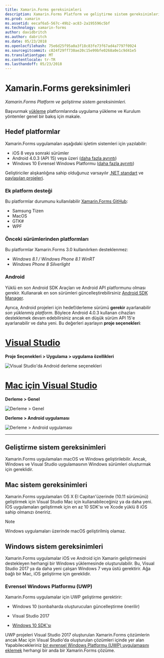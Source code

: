 ```yaml
---
title: Xamarin.Forms gereksinimleri
description: Xamarin.Forms Platform ve geliştirme sistem gereksinimleri.
ms.prod: xamarin
ms.assetid: eecaf6a5-567c-49b2-ac83-2a195596c5bf
ms.technology: xamarin-forms
author: davidbritch
ms.author: dabritch
ms.date: 05/23/2018
ms.openlocfilehash: 75e6d25f95a0a3f18c83fe73f67ad4a7797f0924
ms.sourcegitcommit: c024f29ff730ae20c15e99bfe0268a0e1c9d41e5
ms.translationtype: MT
ms.contentlocale: tr-TR
ms.lasthandoff: 05/23/2018
---
```

# <a name="xamarinforms-requirements"></a>Xamarin.Forms gereksinimleri

_Xamarin.Forms Platform ve geliştirme sistem gereksinimleri._

Başvurmak [yükleme](~/cross-platform/get-started/installation/index.md) platformlarında uygulama yükleme ve Kurulum yöntemler genel bir bakış için makale.

## <a name="target-platforms"></a>Hedef platformlar

Xamarin.Forms uygulamaları aşağıdaki işletim sistemleri için yazılabilir:

- iOS 8 veya sonraki sürümler
- Android 4.0.3 (API 15) veya üzeri ([daha fazla ayrıntı](#android))
- Windows 10 Evrensel Windows Platformu ([daha fazla ayrıntı](#windows10))

Geliştiriciler alışkanlığına sahip olduğunuz varsayılır [.NET standart](~/cross-platform/app-fundamentals/net-standard.md) ve [paylaşılan projeleri](~/cross-platform/app-fundamentals/shared-projects.md).

### <a name="additional-platform-support"></a>Ek platform desteği

Bu platformlar durumunu kullanılabilir [Xamarin.Forms GitHub](https://github.com/xamarin/Xamarin.Forms/wiki/Platform-Support):

- Samsung Tizen
- MacOS
- GTK#
- WPF

### <a name="platforms-from-earlier-versions"></a>Önceki sürümlerinden platformları

Bu platformlar Xamarin.Forms 3.0 kullanılırken desteklenmez:

- *Windows 8.1 / Windows Phone 8.1 WinRT*
- *Windows Phone 8 Silverlight*

### <a name="android"></a>Android

Yüklü en son Android SDK Araçları ve Android API platformunu olması gerekir. Kullanarak en son sürümleri güncelleştirebilirsiniz [Android SDK Manager](~/android/get-started/installation/android-sdk.md).

Ayrıca, Android projeleri için hedef/derleme sürümü **gerekir** ayarlanabilir *son yüklenmiş platform*. Böylece Android 4.0.3 kullanan cihazları desteklemek devam edebilirsiniz ancak en düşük sürüm API 15'e ayarlanabilir ve daha yeni. Bu değerleri ayarlayın **proje seçenekleri**:

# <a name="visual-studiotabvswin"></a>[Visual Studio](#tab/vswin)

**Proje Seçenekleri > Uygulama > uygulama özellikleri**

![](installation-images/options-android-vs-sml.png "Visual Studio'da Android derleme seçenekleri")

# <a name="visual-studio-for-mactabvsmac"></a>[Mac için Visual Studio](#tab/vsmac)

**Derleme > Genel**

![](installation-images/options-general-sml.png "Derleme > Genel")

**Derleme > Android uygulaması**

![](installation-images/options-android-sml.png "Derleme > Android uygulaması")

-----

## <a name="development-system-requirements"></a>Geliştirme sistem gereksinimleri

Xamarin.Forms uygulamaları macOS ve Windows geliştirilebilir. Ancak, Windows ve Visual Studio uygulamasının Windows sürümleri oluşturmak için gereklidir.

## <a name="mac-system-requirements"></a>Mac sistem gereksinimleri

Xamarin.Forms uygulamaları OS X El Capitan'üzerinde (10.11 sürümünü) geliştirmek için Visual Studio Mac için kullanabileceğiniz ya da daha yeni. İOS uygulamaları geliştirmek için en az 10 SDK'sı ve Xcode yüklü 8 iOS sahip olmanızı öneririz.

> [!NOTE]
>  Windows uygulamaları üzerinde macOS geliştirilmiş olamaz.

## <a name="windows-system-requirements"></a>Windows sistem gereksinimleri

Xamarin.Forms uygulamalar iOS ve Android için Xamarin geliştirmesini destekleyen herhangi bir Windows yüklemesinde oluşturulabilir. Bu, Visual Studio 2017 ya da daha yeni çalışan Windows 7 veya üstü gerektirir. Ağa bağlı bir Mac, iOS geliştirme için gereklidir.

<a name="windows10" />

### <a name="universal-windows-platform-uwp"></a>Evrensel Windows Platformu (UWP)

Xamarin.Forms uygulamalar için UWP geliştirme gerektirir:

- Windows 10 (sonbaharda oluşturucuları güncelleştirme önerilir)

- Visual Studio 2017

- [Windows 10 SDK'sı](https://dev.windows.com/downloads/windows-10-sdk)

UWP projeleri Visual Studio 2017 oluşturulan Xamarin.Forms çözümlerin ancak Mac için Visual Studio'da oluşturulan çözümleri içinde yer alan
Yapabilecekleriniz [bir evrensel Windows Platformu (UWP) uygulamasını eklemek](~/xamarin-forms/platform/windows/installation/index.md) herhangi bir anda bir Xamarin.Forms çözüme.
